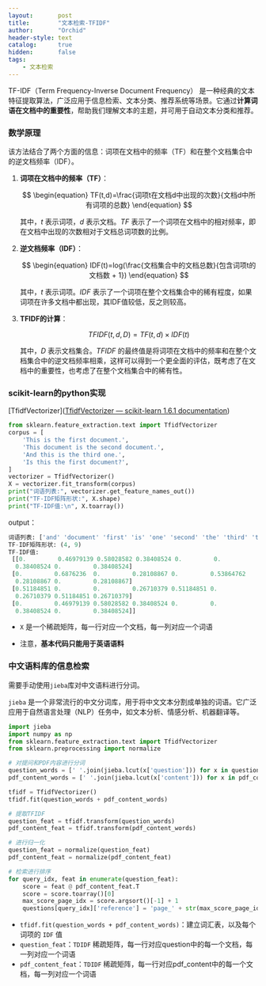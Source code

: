 ```yaml
---
layout:       post
title:        "文本检索-TFIDF"
author:       "Orchid"
header-style: text
catalog:      true
hidden:       false
tags:
    - 文本检索
---
```




TF-IDF（Term Frequency-Inverse Document Frequency） 是一种经典的文本特征提取算法，广泛应用于信息检索、文本分类、推荐系统等场景。它通过**计算词语在文档中的重要性**，帮助我们理解文本的主题，并可用于自动文本分类和推荐。

### 数学原理

该方法结合了两个方面的信息：词项在文档中的频率（TF）和在整个文档集合中的逆文档频率（IDF）。

1. **词项在文档中的频率（TF）**：
    
    $$
    \begin{equation}
    TF(t,d)=\frac{词项t在文档d中出现的次数}{文档d中所有词项的总数}
    \end{equation}
    $$

    其中，$t$ 表示词项，$d$ 表示文档。$TF$ 表示了一个词项在文档中的相对频率，即在文档中出现的次数相对于文档总词项数的比例。
2. **逆文档频率（IDF）**：
    
    $$
    \begin{equation}
    IDF(t)=log(\frac{文档集合中的文档总数}{包含词项t的文档数 + 1})
    \end{equation}
    $$
    
    其中，$t$ 表示词项。$IDF$ 表示了一个词项在整个文档集合中的稀有程度，如果词项在许多文档中都出现，其IDF值较低，反之则较高。
3. **TFIDF的计算**：
    
    $$
    \begin{equation}
    TFIDF(t,d,D)=TF(t,d)×IDF(t)
    \end{equation}
    $$
    
    其中，$D$ 表示文档集合。$TFIDF$ 的最终值是将词项在文档中的频率和在整个文档集合中的逆文档频率相乘，这样可以得到一个更全面的评估，既考虑了在文档中的重要性，也考虑了在整个文档集合中的稀有性。

### scikit-learn的python实现

[TfidfVectorizer]([TfidfVectorizer — scikit-learn 1.6.1 documentation](https://scikit-learn.org/stable/modules/generated/sklearn.feature_extraction.text.TfidfVectorizer.html))

```python
from sklearn.feature_extraction.text import TfidfVectorizer
corpus = [
    'This is the first document.',
    'This document is the second document.',
    'And this is the third one.',
    'Is this the first document?',
]
vectorizer = TfidfVectorizer()
X = vectorizer.fit_transform(corpus)
print("词语列表:", vectorizer.get_feature_names_out())
print("TF-IDF矩阵形状:", X.shape)
print("TF-IDF值:\n", X.toarray())
```

output：

```python
词语列表: ['and' 'document' 'first' 'is' 'one' 'second' 'the' 'third' 'this']
TF-IDF矩阵形状: (4, 9)
TF-IDF值:
 [[0.         0.46979139 0.58028582 0.38408524 0.         0.
  0.38408524 0.         0.38408524]
 [0.         0.6876236  0.         0.28108867 0.         0.53864762
  0.28108867 0.         0.28108867]
 [0.51184851 0.         0.         0.26710379 0.51184851 0.
  0.26710379 0.51184851 0.26710379]
 [0.         0.46979139 0.58028582 0.38408524 0.         0.
  0.38408524 0.         0.38408524]]
```

* `X` 是一个稀疏矩阵，每一行对应一个文档，每一列对应一个词语

* 注意，**基本代码只能用于英语语料**

### 中文语料库的信息检索

需要手动使用`jieba`库对中文语料进行分词。

`jieba` 是一个非常流行的中文分词库，用于将中文文本分割成单独的词语。它广泛应用于自然语言处理（NLP）任务中，如文本分析、情感分析、机器翻译等。

```python
import jieba
import numpy as np
from sklearn.feature_extraction.text import TfidfVectorizer
from sklearn.preprocessing import normalize

# 对提问和PDF内容进行分词
question_words = [' '.join(jieba.lcut(x['question'])) for x in questions]
pdf_content_words = [' '.join(jieba.lcut(x['content'])) for x in pdf_content]

tfidf = TfidfVectorizer()
tfidf.fit(question_words + pdf_content_words)

# 提取TFIDF
question_feat = tfidf.transform(question_words)
pdf_content_feat = tfidf.transform(pdf_content_words)

# 进行归一化
question_feat = normalize(question_feat)
pdf_content_feat = normalize(pdf_content_feat)

# 检索进行排序
for query_idx, feat in enumerate(question_feat):
    score = feat @ pdf_content_feat.T
    score = score.toarray()[0]
    max_score_page_idx = score.argsort()[-1] + 1
    questions[query_idx]['reference'] = 'page_' + str(max_score_page_idx)
```

* `tfidf.fit(question_words + pdf_content_words)`：建立词汇表，以及每个词项的 `IDF` 值
* `question_feat`：`TDIDF` 稀疏矩阵，每一行对应question中的每一个文档，每一列对应一个词语
* `pdf_content_feat`：`TDIDF` 稀疏矩阵，每一行对应pdf_content中的每一个文档，每一列对应一个词语